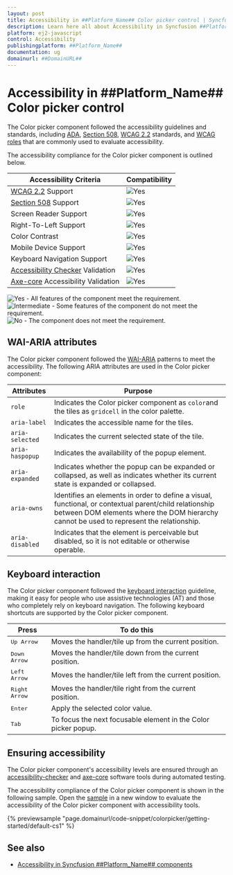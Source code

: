 ```yaml
---
layout: post
title: Accessibility in ##Platform_Name## Color picker control | Syncfusion
description: Learn here all about Accessibility in Syncfusion ##Platform_Name## Color picker control of Syncfusion Essential JS 2 and more.
platform: ej2-javascript
control: Accessibility 
publishingplatform: ##Platform_Name##
documentation: ug
domainurl: ##DomainURL##
---
```


# Accessibility in ##Platform_Name## Color picker control

The Color picker component followed the accessibility guidelines and standards, including [ADA](https://www.ada.gov/), [Section 508](https://www.section508.gov/), [WCAG 2.2](https://www.w3.org/TR/WCAG22/) standards, and [WCAG roles](https://www.w3.org/TR/wai-aria/#roles) that are commonly used to evaluate accessibility.

The accessibility compliance for the Color picker component is outlined below.

| Accessibility Criteria | Compatibility |
| -- | -- |
| [WCAG 2.2](https://www.w3.org/TR/WCAG22/) Support | <img src="https://cdn.syncfusion.com/content/images/documentation/full.png" alt="Yes"> |
| [Section 508](https://www.section508.gov/) Support | <img src="https://cdn.syncfusion.com/content/images/documentation/full.png" alt="Yes"> |
| Screen Reader Support | <img src="https://cdn.syncfusion.com/content/images/documentation/full.png" alt="Yes"> |
| Right-To-Left Support | <img src="https://cdn.syncfusion.com/content/images/documentation/full.png" alt="Yes"> |
| Color Contrast | <img src="https://cdn.syncfusion.com/content/images/documentation/full.png" alt="Yes"> |
| Mobile Device Support | <img src="https://cdn.syncfusion.com/content/images/documentation/full.png" alt="Yes"> |
| Keyboard Navigation Support | <img src="https://cdn.syncfusion.com/content/images/documentation/full.png" alt="Yes"> |
| [Accessibility Checker](https://www.npmjs.com/package/accessibility-checker) Validation | <img src="https://cdn.syncfusion.com/content/images/documentation/full.png" alt="Yes"> |
| [Axe-core](https://www.npmjs.com/package/axe-core) Accessibility Validation | <img src="https://cdn.syncfusion.com/content/images/documentation/full.png" alt="Yes"> |

<style>
    .post .post-content img {
        display: inline-block;
        margin: 0.5em 0;
    }
</style>
<div><img src="https://cdn.syncfusion.com/content/images/documentation/full.png" alt="Yes"> - All features of the component meet the requirement.</div>

<div><img src="https://cdn.syncfusion.com/content/images/documentation/partial.png" alt="Intermediate"> - Some features of the component do not meet the requirement.</div>

<div><img src="https://cdn.syncfusion.com/content/images/documentation/not-supported.png" alt="No"> - The component does not meet the requirement.</div>

## WAI-ARIA attributes

The Color picker component followed the [WAI-ARIA](https://www.w3.org/WAI/ARIA/apg/patterns/alert/) patterns to meet the accessibility. The following ARIA attributes are used in the Color picker component:

| Attributes | Purpose |
| --- | --- |
| `role` | Indicates the Color picker component as `color`and the tiles as `gridcell` in the color palette. |
| `aria-label` | Indicates the accessible name for the tiles. |
| `aria-selected` | Indicates the current selected state of the tile. |
| `aria-haspopup` | Indicates the availability of the popup element. |
| `aria-expanded` | Indicates whether the popup can be expanded or collapsed, as well as indicates whether its current state is expanded or collapsed. |
| `aria-owns` | Identifies an elements in order to define a visual, functional, or contextual parent/child relationship between DOM elements where the DOM hierarchy cannot be used to represent the relationship. |
| `aria-disabled` | Indicates that the element is perceivable but disabled, so it is not editable or otherwise operable. |

## Keyboard interaction

The Color picker component followed the [keyboard interaction](https://www.w3.org/WAI/ARIA/apg/patterns/alert/#keyboardinteraction) guideline, making it easy for people who use assistive technologies (AT) and those who completely rely on keyboard navigation. The following keyboard shortcuts are supported by the Color picker component.

| **Press** | **To do this** |
| --- | --- |
| <kbd>Up Arrow</kbd> | Moves the handler/tile up from the current position. |
| <kbd>Down Arrow</kbd> | Moves the handler/tile down from the current position. |
| <kbd>Left Arrow</kbd> | Moves the handler/tile left from the current position. |
| <kbd>Right Arrow</kbd> | Moves the handler/tile right from the current position. |
| <kbd>Enter</kbd> | Apply the selected color value. |
| <kbd>Tab</kbd> | To focus the next focusable element in the Color picker popup. |

## Ensuring accessibility

The Color picker component's accessibility levels are ensured through an [accessibility-checker](https://www.npmjs.com/package/accessibility-checker) and [axe-core](https://www.npmjs.com/package/axe-core) software tools during automated testing.

The accessibility compliance of the Color picker component is shown in the following sample. Open the [sample](https://ej2.syncfusion.com/accessibility/color-picker.html) in a new window to evaluate the accessibility of the Color picker component with accessibility tools.

{% previewsample "page.domainurl/code-snippet/colorpicker/getting-started/default-cs1" %}

## See also

* [Accessibility in Syncfusion ##Platform_Name## components](../common/accessibility)